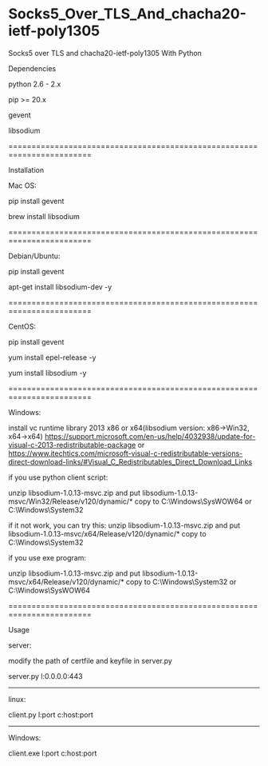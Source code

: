 # Socks5_Over_TLS_And_chacha20-ietf-poly1305
Socks5 over TLS and chacha20-ietf-poly1305 With Python 

Dependencies

python 2.6 - 2.x

pip >= 20.x

gevent

libsodium

========================================================================

Installation

Mac OS:

pip install gevent

brew install libsodium

========================================================================

Debian/Ubuntu:

pip install gevent

apt-get install libsodium-dev -y

========================================================================

CentOS:

pip install gevent

yum install epel-release -y

yum install libsodium -y

========================================================================

Windows:

install vc runtime library 2013 x86 or x64(libsodium version: x86->Win32, x64->x64)
https://support.microsoft.com/en-us/help/4032938/update-for-visual-c-2013-redistributable-package or
https://www.itechtics.com/microsoft-visual-c-redistributable-versions-direct-download-links/#Visual_C_Redistributables_Direct_Download_Links


if you use python client script:

unzip libsodium-1.0.13-msvc.zip  and put libsodium-1.0.13-msvc/Win32/Release/v120/dynamic/* copy to C:\Windows\SysWOW64 or C:\Windows\System32

  if it not work, you can try this:
    unzip libsodium-1.0.13-msvc.zip and put libsodium-1.0.13-msvc/x64/Release/v120/dynamic/* copy to C:\Windows\System32 

if you use exe program:

unzip libsodium-1.0.13-msvc.zip  and put libsodium-1.0.13-msvc/x64/Release/v120/dynamic/* copy to C:\Windows\System32 or C:\Windows\SysWOW64



========================================================================

Usage

server:

modify the path of certfile and keyfile in server.py

server.py l:0.0.0.0:443

------------------------------------------------------------------------

linux:

client.py l:port c:host:port

------------------------------------------------------------------------

Windows:

client.exe l:port c:host:port
